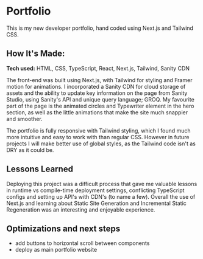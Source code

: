# Portfolio

This is my new developer portfolio, hand coded using Next.js and Tailwind CSS.

## How It's Made:
**Tech used:** HTML, CSS, TypeScript, React, Next.js, Tailwind, Sanity CDN

The front-end was built using Next.js, with Tailwind for styling and Framer motion for animations. I incorporated a Sanity CDN for cloud storage of assets and the ability to update key information on the page from Sanity Studio, using Sanity's API and unique query language; GROQ. My favourite part of the page is the animated circles and Typewriter element in the hero section, as well as the little animations that make the site much snappier and smoother.

The portfolio is fully responsive with Tailwind styling, which I found much more intuitive and easy to work with than regular CSS. However in future projects I will make better use of global styles, as the Tailwind code isn't as DRY as it could be.

## Lessons Learned

Deploying this project was a difficult process that gave me valuable lessons in runtime vs compile-time deployment settings, conflicting TypeScript configs and setting up API's with CDN's (to name a few). 
Overall the use of Next.js and learning about Static Site Generation and Incremental Static Regeneration was an interesting and enjoyable experience.

## Optimizations and next steps
- add buttons to horizontal scroll between components
- deploy as main portfolio website
